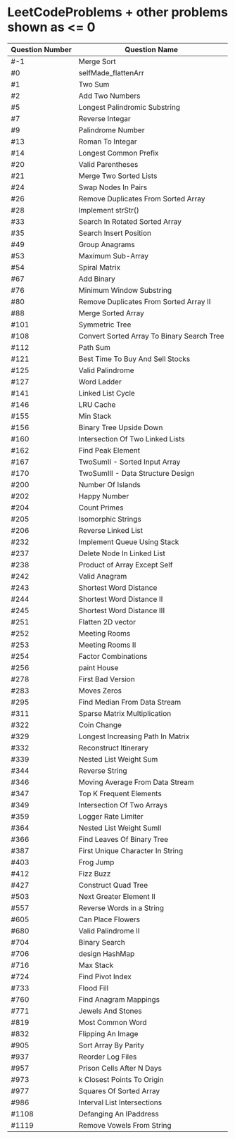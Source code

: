 # LeetCodeProblems + other problems shown as <= 0

| 		Question Number  	|        Question Name   					  |	
| ------------------------- | ------------------------------------------  |
|              #-1          |     Merge Sort     					  	  |
|               #0          |     selfMade_flattenArr    				  |
|               #1          |     Two Sum       					  	  |
|               #2          |     Add Two Numbers      					  |
|				#5 			|	  Longest Palindromic Substring 		  |
|               #7          |     Reverse Integar      					  |
|               #9          |     Palindrome Number    					  | 
|               #13         |     Roman To Integar     					  |  
|               #14         |     Longest Common Prefix					  |
|               #20         |     Valid Parentheses    					  |
|               #21         |     Merge Two Sorted Lists  				  |
|               #24         |     Swap Nodes In Pairs	   				  |
|               #26         |     Remove Duplicates From Sorted Array	  |
|               #28         |     Implement strStr()   				  	  |
|				#33 		|  	  Search In Rotated Sorted Array 		  |
|               #35         |     Search Insert Position 				  |
|				#49			|	  Group Anagrams						  |
|               #53         |     Maximum Sub-Array    					  |
|               #54         |     Spiral Matrix        					  |
|               #67         |     Add Binary			   				  |
|				#76 		|	  Minimum Window Substring 				  |
|				#80			|     Remove Duplicates From Sorted Array II  |
|				#88			|	  Merge	Sorted Array 					  |
|               #101        |     Symmetric Tree       					  |
|               #108        |  Convert Sorted Array To Binary Search Tree |
|				#112 		|	  Path Sum							      |
|               #121        |     Best Time To Buy And Sell Stocks        |
|				#125		|	  Valid Palindrome						  |
|				#127		|	  Word Ladder							  |
|               #141        |     Linked List Cycle                       |
|               #146        |     LRU Cache 							  |
|               #155        |     Min Stack 							  |
|				#156		|  	  Binary Tree Upside Down				  |
|				#160		|	  Intersection Of Two Linked Lists 		  |
|				#162		|	  Find Peak Element						  |
|               #167        |     TwoSumII - Sorted Input Array 		  |
|				#170		|	  TwoSumIII - Data Structure Design 	  |
|               #200        |     Number Of Islands 					  |
|               #202        |     Happy Number 							  |
|				#204		|	  Count Primes 							  |
|               #205        |     Isomorphic Strings 					  |
|               #206        |     Reverse Linked List 				      |
|               #232        |     Implement Queue Using Stack 			  |
|               #237        |     Delete Node In Linked List 			  |
|			    #238 		|     Product of Array Except Self 			  |
|               #242        |     Valid Anagram 						  |
|               #243        |     Shortest Word Distance  				  |
|               #244        |     Shortest Word Distance II 			  |
|               #245        |     Shortest Word Distance III 			  |
|               #251        |     Flatten 2D vector 					  |
|				#252		|	  Meeting Rooms							  |
|				#253		|	  Meeting Rooms II						  |
|				#254		|	  Factor Combinations					  |
|               #256        |     paint House 							  |
|				#278		|	  First Bad Version						  |
|               #283        |     Moves Zeros 							  |
|				#295		|	  Find Median From Data Stream 			  |
|               #311        |     Sparse Matrix Multiplication 			  |
|				#322		|	  Coin Change							  |
|               #329        |     Longest Increasing Path In Matrix 	  |
|				#332		|	  Reconstruct Itinerary					  |
|               #339        |     Nested List Weight Sum 				  |
|               #344        |     Reverse String 						  |
|				#346		|	  Moving Average From Data Stream		  |
|				#347		|	  Top K Frequent Elements 				  |
|				#349		|	  Intersection Of Two Arrays 			  |
|				#359		| 	  Logger Rate Limiter					  |
|				#364		|	  Nested List Weight SumII 				  |
|				#366		|	  Find Leaves Of Binary Tree			  |
|               #387        |     First Unique Character In String 		  |
|               #403        |     Frog Jump 							  |
|               #412        |     Fizz Buzz 							  |
|				#427		|	  Construct Quad Tree					  |
|				#503		|	  Next Greater Element II 				  |
|				#557		|	  Reverse Words in a String 			  |
|				#605		|	  Can Place Flowers						  |
|				#680		|	  Valid Palindrome II 					  |
|               #704        |     Binary Search 						  |
|               #706        |     design HashMap 						  |
|				#716		|	  Max Stack								  |
|               #724        |     Find Pivot Index 						  |
|				#733		|	  Flood Fill							  |
|               #760        |     Find Anagram Mappings 				  |
|               #771        |     Jewels And Stones 					  |
|				#819		|	  Most Common Word						  |
|               #832        |     Flipping An Image 					  |
|               #905        |     Sort Array By Parity 					  |
|				#937		|	  Reorder Log Files						  |
|				#957		| 	  Prison Cells After N Days 			  |
|				#973		|	  k Closest Points To Origin			  |
|               #977        |     Squares Of Sorted Array 				  |
|				#986		|	  Interval List Intersections			  |
|				#1108		|	  Defanging An IPaddress				  |
|				#1119		|	  Remove Vowels From String 			  |